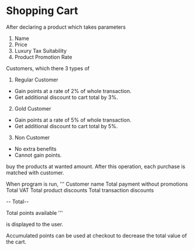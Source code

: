 # Shopping Cart

After declaring a product which takes parameters
1. Name
2. Price
3. Luxury Tax Suitability
4. Product Promotion Rate

Customers, which there 3 types of

1. Regular Customer
- Gain points at a rate of 2% of whole transaction.
- Get additional discount to cart total by 3%.
2. Gold Customer
- Gain points at a rate of 5% of whole transaction.
- Get additional discount to cart total by 5%.
3. Non Customer
- No extra benefits
- Cannot gain points.

buy the products at wanted amount.
After this operation, each purchase is matched with customer.


When program is run,
'''
Customer name
Total payment without promotions 
Total VAT
Total product discounts
Total transaction discounts

-- Total--

Total points available
'''

is displayed to the user.

Accumulated points can be used at checkout to decrease the total value of the cart.
